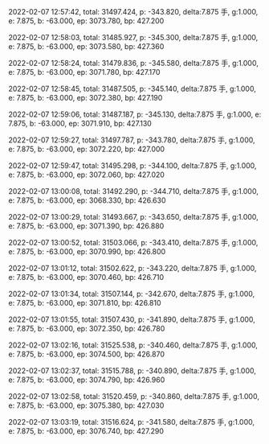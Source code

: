 2022-02-07 12:57:42, total: 31497.424, p: -343.820, delta:7.875 手, g:1.000, e: 7.875, b: -63.000, ep: 3073.780, bp: 427.200

2022-02-07 12:58:03, total: 31485.927, p: -345.300, delta:7.875 手, g:1.000, e: 7.875, b: -63.000, ep: 3073.580, bp: 427.360

2022-02-07 12:58:24, total: 31479.836, p: -345.580, delta:7.875 手, g:1.000, e: 7.875, b: -63.000, ep: 3071.780, bp: 427.170

2022-02-07 12:58:45, total: 31487.505, p: -345.140, delta:7.875 手, g:1.000, e: 7.875, b: -63.000, ep: 3072.380, bp: 427.190

2022-02-07 12:59:06, total: 31487.187, p: -345.130, delta:7.875 手, g:1.000, e: 7.875, b: -63.000, ep: 3071.910, bp: 427.130

2022-02-07 12:59:27, total: 31497.787, p: -343.780, delta:7.875 手, g:1.000, e: 7.875, b: -63.000, ep: 3072.220, bp: 427.000

2022-02-07 12:59:47, total: 31495.298, p: -344.100, delta:7.875 手, g:1.000, e: 7.875, b: -63.000, ep: 3072.060, bp: 427.020

2022-02-07 13:00:08, total: 31492.290, p: -344.710, delta:7.875 手, g:1.000, e: 7.875, b: -63.000, ep: 3068.330, bp: 426.630

2022-02-07 13:00:29, total: 31493.667, p: -343.650, delta:7.875 手, g:1.000, e: 7.875, b: -63.000, ep: 3071.390, bp: 426.880

2022-02-07 13:00:52, total: 31503.066, p: -343.410, delta:7.875 手, g:1.000, e: 7.875, b: -63.000, ep: 3070.990, bp: 426.800

2022-02-07 13:01:12, total: 31502.622, p: -343.220, delta:7.875 手, g:1.000, e: 7.875, b: -63.000, ep: 3070.460, bp: 426.710

2022-02-07 13:01:34, total: 31507.144, p: -342.670, delta:7.875 手, g:1.000, e: 7.875, b: -63.000, ep: 3071.810, bp: 426.810

2022-02-07 13:01:55, total: 31507.430, p: -341.890, delta:7.875 手, g:1.000, e: 7.875, b: -63.000, ep: 3072.350, bp: 426.780

2022-02-07 13:02:16, total: 31525.538, p: -340.460, delta:7.875 手, g:1.000, e: 7.875, b: -63.000, ep: 3074.500, bp: 426.870

2022-02-07 13:02:37, total: 31515.788, p: -340.890, delta:7.875 手, g:1.000, e: 7.875, b: -63.000, ep: 3074.790, bp: 426.960

2022-02-07 13:02:58, total: 31520.459, p: -340.860, delta:7.875 手, g:1.000, e: 7.875, b: -63.000, ep: 3075.380, bp: 427.030

2022-02-07 13:03:19, total: 31516.624, p: -341.580, delta:7.875 手, g:1.000, e: 7.875, b: -63.000, ep: 3076.740, bp: 427.290